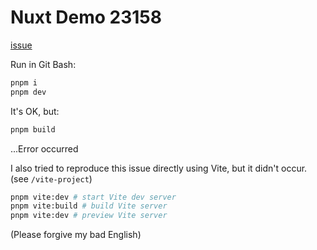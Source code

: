 # Nuxt Demo 23158

[issue](https://github.com/nuxt/nuxt/issues/23158)

Run in Git Bash:

```bash
pnpm i
pnpm dev
```

It's OK, but:

```bash
pnpm build
```

...Error occurred

I also tried to reproduce this issue directly using Vite, but it didn't occur. (see `/vite-project`)

```bash
pnpm vite:dev # start Vite dev server
pnpm vite:build # build Vite server
pnpm vite:dev # preview Vite server
```

(Please forgive my bad English)
